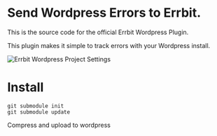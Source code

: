 Send Wordpress Errors to Errbit.
==================

This is the source code for the official Errbit Wordpress Plugin.

This plugin makes it simple to track errors with your Wordpress install.

![Errbit Wordpress Project Settings](http://f.cl.ly/items/0s1B0930063h3t312l1C/ab-wp-screenshot.png "Errbit Wordpress Project Settings")

Install
========

```Download errbit-php
git submodule init
git submodule update
```

Compress and upload to wordpress

